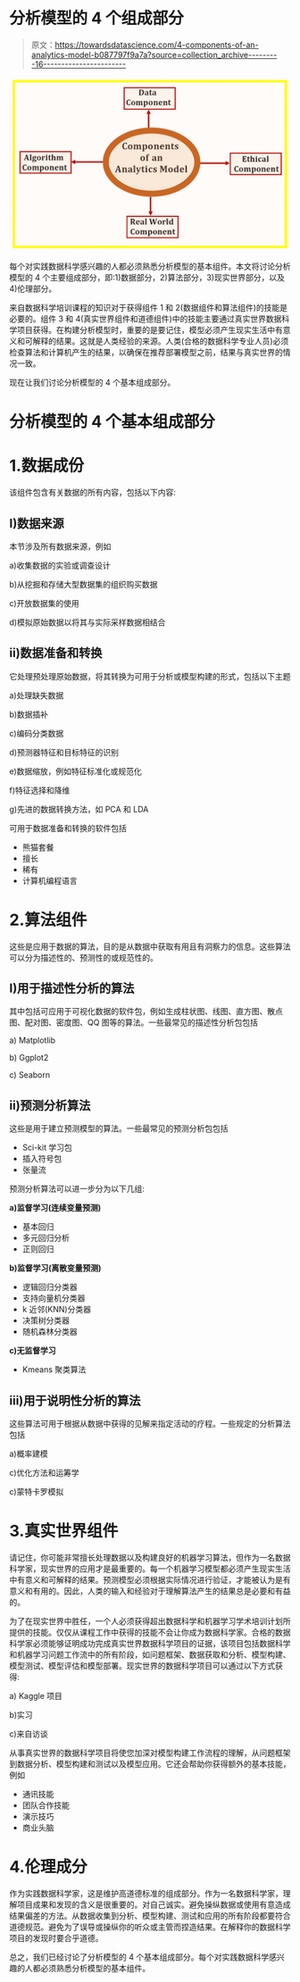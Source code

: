 # 分析模型的 4 个组成部分

> 原文：<https://towardsdatascience.com/4-components-of-an-analytics-model-b087797f9a7a?source=collection_archive---------16----------------------->

![](img/b401684cfa9c883aefabe9612a5b4a46.png)

每个对实践数据科学感兴趣的人都必须熟悉分析模型的基本组件。本文将讨论分析模型的 4 个主要组成部分，即:1)数据部分，2)算法部分，3)现实世界部分，以及 4)伦理部分。

来自数据科学培训课程的知识对于获得组件 1 和 2(数据组件和算法组件)的技能是必要的。组件 3 和 4(真实世界组件和道德组件)中的技能主要通过真实世界数据科学项目获得。在构建分析模型时，重要的是要记住，模型必须产生现实生活中有意义和可解释的结果。这就是人类经验的来源。人类(合格的数据科学专业人员)必须检查算法和计算机产生的结果，以确保在推荐部署模型之前，结果与真实世界的情况一致。

现在让我们讨论分析模型的 4 个基本组成部分。

# 分析模型的 4 个基本组成部分

# 1.数据成份

该组件包含有关数据的所有内容，包括以下内容:

## I)数据来源

本节涉及所有数据来源，例如

a)收集数据的实验或调查设计

b)从挖掘和存储大型数据集的组织购买数据

c)开放数据集的使用

d)模拟原始数据以将其与实际采样数据相结合

## ii)数据准备和转换

它处理预处理原始数据，将其转换为可用于分析或模型构建的形式，包括以下主题

a)处理缺失数据

b)数据插补

c)编码分类数据

d)预测器特征和目标特征的识别

e)数据缩放，例如特征标准化或规范化

f)特征选择和降维

g)先进的数据转换方法，如 PCA 和 LDA

可用于数据准备和转换的软件包括

*   熊猫套餐
*   擅长
*   稀有
*   计算机编程语言

# 2.算法组件

这些是应用于数据的算法，目的是从数据中获取有用且有洞察力的信息。这些算法可以分为描述性的、预测性的或规范性的。

## I)用于描述性分析的算法

其中包括可应用于可视化数据的软件包，例如生成柱状图、线图、直方图、散点图、配对图、密度图、QQ 图等的算法。一些最常见的描述性分析包包括

a) Matplotlib

b) Ggplot2

c) Seaborn

## ii)预测分析算法

这些是用于建立预测模型的算法。一些最常见的预测分析包包括

*   Sci-kit 学习包
*   插入符号包
*   张量流

预测分析算法可以进一步分为以下几组:

**a)监督学习(连续变量预测)**

*   基本回归
*   多元回归分析
*   正则回归

**b)监督学习(离散变量预测)**

*   逻辑回归分类器
*   支持向量机分类器
*   k 近邻(KNN)分类器
*   决策树分类器
*   随机森林分类器

**c)无监督学习**

*   Kmeans 聚类算法

## iii)用于说明性分析的算法

这些算法可用于根据从数据中获得的见解来指定活动的疗程。一些规定的分析算法包括

a)概率建模

c)优化方法和运筹学

c)蒙特卡罗模拟

# 3.真实世界组件

请记住，你可能非常擅长处理数据以及构建良好的机器学习算法，但作为一名数据科学家，现实世界的应用才是最重要的。每一个机器学习模型都必须产生现实生活中有意义和可解释的结果。预测模型必须根据实际情况进行验证，才能被认为是有意义和有用的。因此，人类的输入和经验对于理解算法产生的结果总是必要和有益的。

为了在现实世界中胜任，一个人必须获得超出数据科学和机器学习学术培训计划所提供的技能。仅仅从课程工作中获得的技能不会让你成为数据科学家。合格的数据科学家必须能够证明成功完成真实世界数据科学项目的证据，该项目包括数据科学和机器学习问题工作流中的所有阶段，如问题框架、数据获取和分析、模型构建、模型测试、模型评估和模型部署。现实世界的数据科学项目可以通过以下方式获得:

a) Kaggle 项目

b)实习

c)来自访谈

从事真实世界的数据科学项目将使您加深对模型构建工作流程的理解，从问题框架到数据分析、模型构建和测试以及模型应用。它还会帮助你获得额外的基本技能，例如

*   通讯技能
*   团队合作技能
*   演示技巧
*   商业头脑

# 4.伦理成分

作为实践数据科学家，这是维护高道德标准的组成部分。作为一名数据科学家，理解项目成果和发现的含义是很重要的。对自己诚实。避免操纵数据或使用有意造成结果偏差的方法。从数据收集到分析、模型构建、测试和应用的所有阶段都要符合道德规范。避免为了误导或操纵你的听众或主管而捏造结果。在解释你的数据科学项目的发现时要合乎道德。

总之，我们已经讨论了分析模型的 4 个基本组成部分。每个对实践数据科学感兴趣的人都必须熟悉分析模型的基本组件。